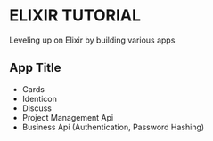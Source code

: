 # ELIXIR TUTORIAL

Leveling up on Elixir by building various apps

## App Title

- Cards
- Identicon
- Discuss
- Project Management Api
- Business Api (Authentication, Password Hashing)
